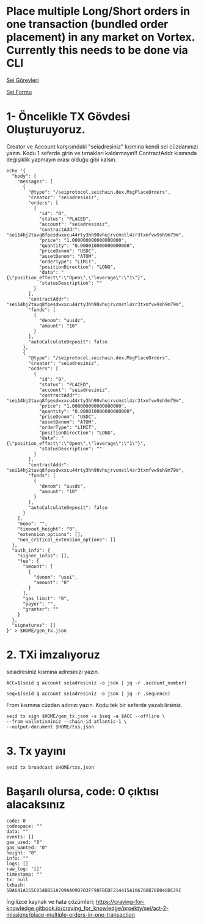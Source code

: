 # Place multiple Long/Short orders in one transaction (bundled order placement) in any market on Vortex. Currently this needs to be done via CLI
<a href="https://3pgv.notion.site/b7a73a18ef444b9483b5601bf833bae8?v=9111c2c97f2842c5aa75b8d5e5b00a1e" target="_blank">Sei Görevleri</a> 

<a href="https://docs.google.com/forms/d/1qxpIL-ATe1HMX87w1P7BjMqpjXExlKyo1_btEJi00JM/viewform?edit_requested=true" target="_blank">Sei Formu</a> 
# 1- Öncelikle TX Gövdesi Oluşturuyoruz.
Creator ve Account karşısındaki "seiadresiniz" kısmına kendi sei cüzdanınızı yazın.
Kodu 1 seferde girin ve tırnakları kaldırmayın!!
ContractAddr kısmında değişiklik yapmayın orası olduğu gibi kalsın.

```
echo '{
  "body": {
    "messages": [
      {
        "@type": "/seiprotocol.seichain.dex.MsgPlaceOrders",
        "creator": "seiadresiniz",
        "orders": [
          {
            "id": "0",
            "status": "PLACED",
            "account": "seiadresiniz",
            "contractAddr": "sei14hj2tavq8fpesdwxxcu44rty3hh90vhujrvcmstl4zr3txmfvw9sh9m79m",
            "price": "1.000000000000000000",
            "quantity": "0.000010000000000000",
            "priceDenom": "USDC",
            "assetDenom": "ATOM",
            "orderType": "LIMIT",
            "positionDirection": "LONG",
            "data": "{\"position_effect\":\"Open\",\"leverage\":\"1\"}",
            "statusDescription": ""
          }
        ],
        "contractAddr": "sei14hj2tavq8fpesdwxxcu44rty3hh90vhujrvcmstl4zr3txmfvw9sh9m79m",
        "funds": [
          {
            "denom": "uusdc",
            "amount": "10"
          }
        ],
        "autoCalculateDeposit": false
      },
      {
        "@type": "/seiprotocol.seichain.dex.MsgPlaceOrders",
        "creator": "seiadresiniz",
        "orders": [
          {
            "id": "0",
            "status": "PLACED",
            "account": "seiadresiniz",
            "contractAddr": "sei14hj2tavq8fpesdwxxcu44rty3hh90vhujrvcmstl4zr3txmfvw9sh9m79m",
            "price": "1.000000000000000000",
            "quantity": "0.000010000000000000",
            "priceDenom": "USDC",
            "assetDenom": "ATOM",
            "orderType": "LIMIT",
            "positionDirection": "LONG",
            "data": "{\"position_effect\":\"Open\",\"leverage\":\"1\"}",
            "statusDescription": ""
          }
        ],
        "contractAddr": "sei14hj2tavq8fpesdwxxcu44rty3hh90vhujrvcmstl4zr3txmfvw9sh9m79m",
        "funds": [
          {
            "denom": "uusdc",
            "amount": "10"
          }
        ],
        "autoCalculateDeposit": false
      }
    ],
    "memo": "",
    "timeout_height": "0",
    "extension_options": [],
    "non_critical_extension_options": []
  },
  "auth_info": {
    "signer_infos": [],
    "fee": {
      "amount": [
        {
          "denom": "usei",
          "amount": "0"
        }
      ],
      "gas_limit": "0",
      "payer": "",
      "granter": ""
    }
  },
  "signatures": []
}' > $HOME/gen_tx.json
```
<H1> 2. TXi imzalıyoruz </H1>
seiadresiniz kısmına adresinizi yazın.

```
ACC=$(seid q account seiadresiniz -o json | jq -r .account_number)
```
```
seq=$(seid q account seiadresiniz -o json | jq -r .sequence)
```
From kısmına cüzdan adınızı yazın. Kodu tek bir seferde yazabilirsiniz.
```
seid tx sign $HOME/gen_tx.json -s $seq -a $ACC --offline \
--from walletisminiz --chain-id atlantic-1 \
--output-document $HOME/txs.json
```
<h1>3. Tx yayını </h1>

```
seid tx broadcast $HOME/txs.json
```
<h1> Başarılı olursa, code: 0 çıktısı alacaksınız </h1>

```
code: 0
codespace: ""
data: ""
events: []
gas_used: "0"
gas_wanted: "0"
height: "0"
info: ""
logs: []
raw_log: '[]'
timestamp: ""
tx: null
txhash: 5BA641A155C054BB51A709AA09D703FF98FBEBF214415A186788B78B048DC29C
```

İngilizce kaynak ve hata çözümleri;
https://craving-for-knowledge.gitbook.io/craving_for_knowledge/proekty/sei/act-2-missions/place-multiple-orders-in-one-transaction
